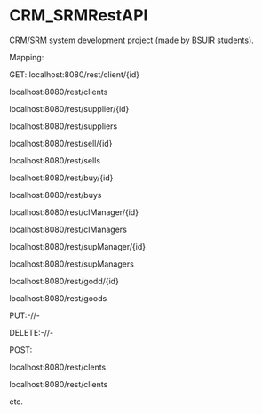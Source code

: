 # CRM_SRMRestAPI
CRM/SRM system development project (made by BSUIR students).

Mapping:

GET:
localhost:8080/rest/client/{id}

localhost:8080/rest/clients

localhost:8080/rest/supplier/{id}

localhost:8080/rest/suppliers

localhost:8080/rest/sell/{id}

localhost:8080/rest/sells

localhost:8080/rest/buy/{id}

localhost:8080/rest/buys

localhost:8080/rest/clManager/{id}

localhost:8080/rest/clManagers

localhost:8080/rest/supManager/{id}

localhost:8080/rest/supManagers

localhost:8080/rest/godd/{id}

localhost:8080/rest/goods

PUT:-//-

DELETE:-//-

POST:

localhost:8080/rest/clents

localhost:8080/rest/clients

etc.
